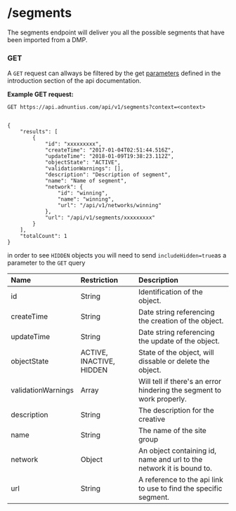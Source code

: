 # /segments

The segments endpoint will deliver you all the possible segments that have been imported from a DMP.

### GET

A `GET` request can allways be filtered by the get [parameters](http://docs.adnuntius.com/api/api-requests) defined in the introduction section of the api documentation.

**Example GET request:**

```text
GET https://api.adnuntius.com/api/v1/segments?context=<context>
```

```text

{
    "results": [
        {
            "id": "xxxxxxxxx",
            "createTime": "2017-01-04T02:51:44.516Z",
            "updateTime": "2018-01-09T19:38:23.112Z",
            "objectState": "ACTIVE",
            "validationWarnings": [],
            "description": "Description of segment",
            "name": "Name of segment",
            "network": {
                "id": "winning",
                "name": "winning",
                "url": "/api/v1/networks/winning"
            },
            "url": "/api/v1/segments/xxxxxxxxx"
        }
    ],
    "totalCount": 1
}
```

in order to see `HIDDEN` objects you will need to send `includeHidden=true`as a parameter to the `GET` query

| Name | Restriction | Description |
| :--- | :--- | :--- |
| id | String | Identification of the object. |
| createTime | String | Date string referencing the creation of the object. |
| updateTime | String | Date string referencing the update of the object. |
| objectState | ACTIVE, INACTIVE, HIDDEN | State of the object, will dissable or delete the object. |
| validationWarnings | Array | Will tell if there's an error hindering the segment to work properly. |
| description | String | The description for the creative |
| name | String | The name of the site group |
| network | Object | An object containing id, name and url to the network it is bound to. |
| url | String | A reference to the api link to use to find the specific segment. |
